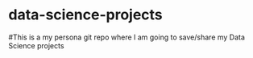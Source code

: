# data-science-projects

#This is a my persona git repo where I am going to save/share my Data Science projects
